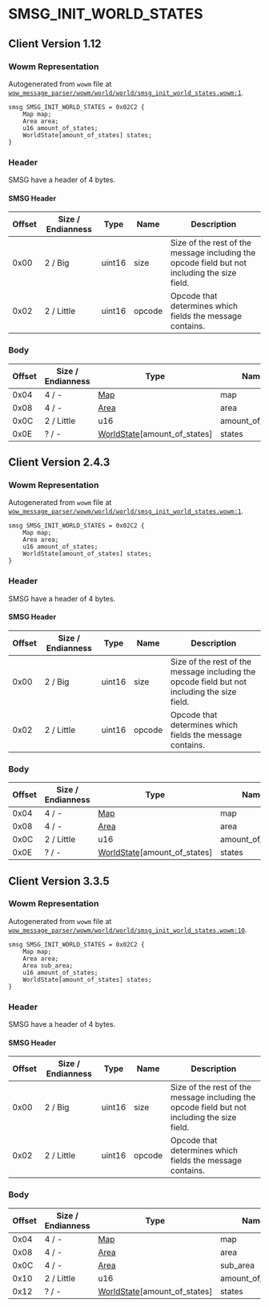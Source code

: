 # SMSG_INIT_WORLD_STATES

## Client Version 1.12

### Wowm Representation

Autogenerated from `wowm` file at [`wow_message_parser/wowm/world/world/smsg_init_world_states.wowm:1`](https://github.com/gtker/wow_messages/tree/main/wow_message_parser/wowm/world/world/smsg_init_world_states.wowm#L1).
```rust,ignore
smsg SMSG_INIT_WORLD_STATES = 0x02C2 {
    Map map;
    Area area;
    u16 amount_of_states;
    WorldState[amount_of_states] states;
}
```
### Header

SMSG have a header of 4 bytes.

#### SMSG Header

| Offset | Size / Endianness | Type   | Name   | Description |
| ------ | ----------------- | ------ | ------ | ----------- |
| 0x00   | 2 / Big           | uint16 | size   | Size of the rest of the message including the opcode field but not including the size field.|
| 0x02   | 2 / Little        | uint16 | opcode | Opcode that determines which fields the message contains.|

### Body

| Offset | Size / Endianness | Type | Name | Description | Comment |
| ------ | ----------------- | ---- | ---- | ----------- | ------- |
| 0x04 | 4 / - | [Map](map.md) | map |  |  |
| 0x08 | 4 / - | [Area](area.md) | area |  |  |
| 0x0C | 2 / Little | u16 | amount_of_states |  |  |
| 0x0E | ? / - | [WorldState](worldstate.md)[amount_of_states] | states |  |  |

## Client Version 2.4.3

### Wowm Representation

Autogenerated from `wowm` file at [`wow_message_parser/wowm/world/world/smsg_init_world_states.wowm:1`](https://github.com/gtker/wow_messages/tree/main/wow_message_parser/wowm/world/world/smsg_init_world_states.wowm#L1).
```rust,ignore
smsg SMSG_INIT_WORLD_STATES = 0x02C2 {
    Map map;
    Area area;
    u16 amount_of_states;
    WorldState[amount_of_states] states;
}
```
### Header

SMSG have a header of 4 bytes.

#### SMSG Header

| Offset | Size / Endianness | Type   | Name   | Description |
| ------ | ----------------- | ------ | ------ | ----------- |
| 0x00   | 2 / Big           | uint16 | size   | Size of the rest of the message including the opcode field but not including the size field.|
| 0x02   | 2 / Little        | uint16 | opcode | Opcode that determines which fields the message contains.|

### Body

| Offset | Size / Endianness | Type | Name | Description | Comment |
| ------ | ----------------- | ---- | ---- | ----------- | ------- |
| 0x04 | 4 / - | [Map](map.md) | map |  |  |
| 0x08 | 4 / - | [Area](area.md) | area |  |  |
| 0x0C | 2 / Little | u16 | amount_of_states |  |  |
| 0x0E | ? / - | [WorldState](worldstate.md)[amount_of_states] | states |  |  |

## Client Version 3.3.5

### Wowm Representation

Autogenerated from `wowm` file at [`wow_message_parser/wowm/world/world/smsg_init_world_states.wowm:10`](https://github.com/gtker/wow_messages/tree/main/wow_message_parser/wowm/world/world/smsg_init_world_states.wowm#L10).
```rust,ignore
smsg SMSG_INIT_WORLD_STATES = 0x02C2 {
    Map map;
    Area area;
    Area sub_area;
    u16 amount_of_states;
    WorldState[amount_of_states] states;
}
```
### Header

SMSG have a header of 4 bytes.

#### SMSG Header

| Offset | Size / Endianness | Type   | Name   | Description |
| ------ | ----------------- | ------ | ------ | ----------- |
| 0x00   | 2 / Big           | uint16 | size   | Size of the rest of the message including the opcode field but not including the size field.|
| 0x02   | 2 / Little        | uint16 | opcode | Opcode that determines which fields the message contains.|

### Body

| Offset | Size / Endianness | Type | Name | Description | Comment |
| ------ | ----------------- | ---- | ---- | ----------- | ------- |
| 0x04 | 4 / - | [Map](map.md) | map |  |  |
| 0x08 | 4 / - | [Area](area.md) | area |  |  |
| 0x0C | 4 / - | [Area](area.md) | sub_area |  |  |
| 0x10 | 2 / Little | u16 | amount_of_states |  |  |
| 0x12 | ? / - | [WorldState](worldstate.md)[amount_of_states] | states |  |  |

